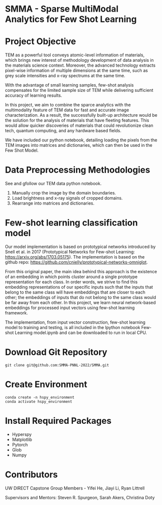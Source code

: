 # SMMA - Sparse MultiModal Analytics for Few Shot Learning


# Project Objective 
TEM as a powerful tool conveys atomic-level information of materials, which brings new interest of methodology development of data analysis in the materials science context. Moreover, the advanced technology extracts pixel-wise information of multiple dimensions at the same time, such as grey scale intensities and x-ray spectrums at the same time.

With the advantage of small learning samples, few-shot analysis compensates for the limited  sample size of TEM while delivering sufficient accuracy of learning results. 

In this project, we aim to combine the sparce analytics with the multimodality feature of TEM data for fast and accurate image characterization. As a result, the successfully built-up architecture would be the solution for the analysis of materials that have fleeting features. This would allow quicker discoveries of materials that could revolutionize clean tech, quantum computing, and any hardware based fields.

We have included our python notebook, detailing loading the pixels from the TEM images into matrices and dictionaries, which can then be used in the Few Shot Model. 

# Data Preprocessing Methodologies 
See and gfollow our TEM data python notebook. 
1. Manually crop the image by the domain boundaries.
2. Load brightness and x-ray signals of cropped domains.
3. Rearrange into matrices and dictionaries.

# Few-shot learning classification model

Our model implementation is based on prototypical networks introduced by Snell et al. in 2017 (Prototypical Networks for Few-shot Learning: https://arxiv.org/abs/1703.05175). The implementation is based on the github repo: https://github.com/cnielly/prototypical-networks-omniglot. 

From this original paper, the main idea behind this approach is the existence of an embedding in which points cluster around a single prototype representation for each class. In order words, we strive to find this embedding representations of our specific inputs such that the inputs that belong to the same class will have embeddings that are closer to each other; the embeddings of inputs that do not belong to the same class would be far away from each other. In this project, we learn neural network-based embeddings for processed input vectors using few-shot learning framework. 

The implementation, from input vector construction, few-shot learning model to training and testing, is all included in the Ipython notebook Few-shot Learning model.ipynb and can be downloaded to run in local CPU.  


# Download Git Repository
```
git clone git@github.com:SMMA-PNNL-2022/SMMA.git
```

# Create Environment
```
conda create -n hspy_environment
conda activate hspy_environment 
```

# Install Required Packages
- Hyperspy
- Matplotlib 
- Pytorch 
- Glob 
- Numpy

# Contributors
UW DIRECT Capstone Group Members - Yifei He, Jiayi Li, Ryan Littrell

Supervisors and Mentors: Steven R. Spurgeon, Sarah Akers, Christina Doty
